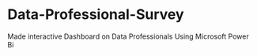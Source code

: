 # Data-Professional-Survey
Made interactive Dashboard on Data Professionals Using Microsoft Power Bi
